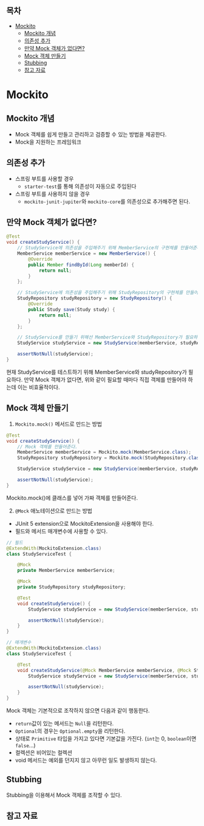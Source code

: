 ## 목차
- [Mockito](#mockito)
  - [Mockito 개념](#mockito-개념)
  - [의존성 추가](#의존성-추가)
  - [만약 Mock 객체가 없다면?](#만약-mock-객체가-없다면)
  - [Mock 객체 만들기](#mock-객체-만들기)
  - [Stubbing](#stubbing)
  - [참고 자료](#참고-자료)

# Mockito

## Mockito 개념
- Mock 객체를 쉽게 만들고 관리하고 검증할 수 있는 방법을 제공한다.
- Mock을 지원하는 프레임워크

## 의존성 추가
- 스프링 부트를 사용할 경우
  - `starter-test`를 통해 의존성이 자동으로 주입된다
- 스프링 부트를 사용하지 않을 경우
  - `mockito-junit-jupiter`와 `mockito-core`를 의존성으로 추가해주면 된다.

## 만약 Mock 객체가 없다면?

```java
@Test
void createStudyService() {
    // StudyService에 의존성을 주입해주기 위해 MemberService의 구현체를 만들어준다.
    MemberService memberService = new MemberService() {
        @Override
        public Member findById(Long memberId) {
            return null;
        }
    };

    // StudyService에 의존성을 주입해주기 위해 StudyRepository의 구현체를 만들어준다.
    StudyRepository studyRepository = new StudyRepository() {
        @Override
        public Study save(Study study) {
            return null;
        }
    };

    // StudyService를 만들기 위해선 MemberService와 StudyRepository가 필요하다.
    StudyService studyService = new StudyService(memberService, studyRepository);

    assertNotNull(studyService);
}
```

현재 StudyService를 테스트하기 위해 MemberService와 studyRepository가 필요하다. 만약 Mock 객체가 없다면, 위와 같이 필요할 때마다 직접 객체를 만들어야 하는데 이는 비효율적이다.

## Mock 객체 만들기
1. `Mockito.mock()` 메서드로 만드는 방법
```java
@Test
void createStudyService() {
    // Mock 객체를 만들어준다.
    MemberService memberService = Mockito.mock(MemberService.class);
    StudyRepository studyRepository = Mockito.mock(StudyRepository.class);

    StudyService studyService = new StudyService(memberService, studyRepository);

    assertNotNull(studyService);
}
```
Mockito.mock()에 클래스를 넣어 가짜 객체를 만들어준다.

2. `@Mock` 애노테이션으로 만드는 방법
- JUnit 5 extension으로 MockitoExtension을 사용해야 한다.
- 필드와 메서드 매개변수에 사용할 수 있다.
```java
// 필드
@ExtendWith(MockitoExtension.class)
class StudyServiceTest {

    @Mock
    private MemberService memberService;

    @Mock
    private StudyRepository studyRepository;

    @Test
    void createStudyService() {
        StudyService studyService = new StudyService(memberService, studyRepository);

        assertNotNull(studyService);
    }
}
```
```java
// 매개변수
@ExtendWith(MockitoExtension.class)
class StudyServiceTest {

    @Test
    void createStudyService(@Mock MemberService memberService, @Mock StudyRepository studyRepository) {
        StudyService studyService = new StudyService(memberService, studyRepository);

        assertNotNull(studyService);
    }
}
```

Mock 객체는 기본적으로 조작하지 않으면 다음과 같이 행동한다.
- `return`값이 있는 메서드는 `Null`을 리턴한다.
- `Optional`의 경우는 `Optional.empty`을 리턴한다.
- 상태로 `Primitive` 타입을 가지고 있다면 기본값을 가진다. (`int`는 0, `boolean`이면 `false`...)
- 컬렉션은 비어있는 컬렉션
- void 메서드는 예외를 던지지 않고 아무런 일도 발생하지 않는다.

## Stubbing

Stubbing을 이용해서 Mock 객체를 조작할 수 있다.

## 참고 자료
